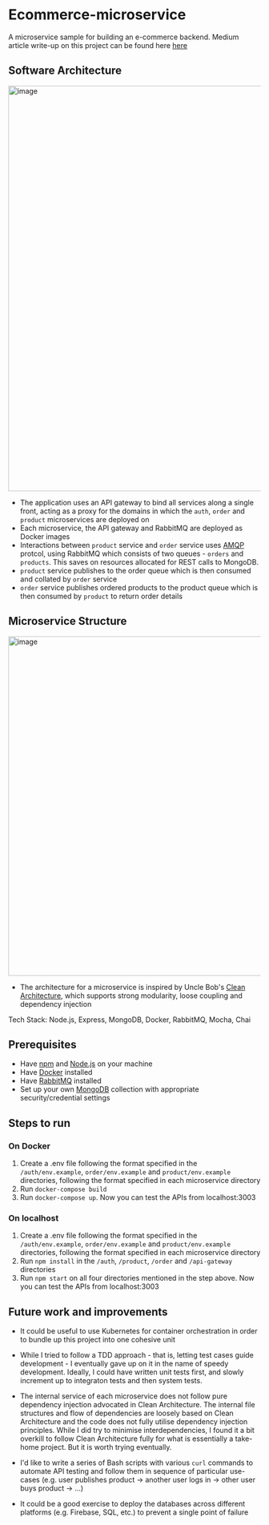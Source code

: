 # Ecommerce-microservice

A microservice sample for building an e-commerce backend. Medium article write-up on this project can be found here [here](https://medium.com/@nicholasgcc/building-scalable-e-commerce-backend-with-microservices-exploring-design-decisions-node-js-b5228080403b)

## Software Architecture
<img width="810" alt="image" src="https://user-images.githubusercontent.com/69677864/223613048-384c48cd-f846-4741-9b0d-90fbb2442590.png">

- The application uses an API gateway to bind all services along a single front, acting as a proxy for the domains in which the `auth`, `order` and `product` microservices are deployed on
- Each microservice, the API gateway and RabbitMQ are deployed as Docker images
- Interactions between `product` service and `order` service uses [AMQP](https://www.amqp.org) protcol, using RabbitMQ which consists of two queues - `orders` and `products`. This saves on resources allocated for REST calls to MongoDB.
- `product` service publishes to the order queue which is then consumed and collated by `order` service
- `order` service publishes ordered products to the product queue which is then consumed by `product` to return order details

## Microservice Structure
<img width="678" alt="image" src="https://user-images.githubusercontent.com/69677864/223522265-3a585a38-0148-4921-bfea-fd19989c8bff.png">

- The architecture for a microservice is inspired by Uncle Bob's [Clean Architecture](https://www.freecodecamp.org/news/a-quick-introduction-to-clean-architecture-990c014448d2), which supports strong modularity, loose coupling and dependency injection

Tech Stack: Node.js, Express, MongoDB, Docker, RabbitMQ, Mocha, Chai

## Prerequisites
- Have [npm](https://www.npmjs.com) and [Node.js](https://nodejs.dev/en/) on your machine
- Have [Docker](https://www.docker.com) installed
- Have [RabbitMQ](https://www.rabbitmq.com) installed
- Set up your own [MongoDB](https://www.mongodb.com) collection with appropriate security/credential settings

## Steps to run

### On Docker
1. Create a .env file following the format specified in the `/auth/env.example`, `order/env.example` and `product/env.example` directories, following the format specified in each microservice directory
2. Run `docker-compose build`
3. Run `docker-compose up`. Now you can test the APIs from localhost:3003

### On localhost
1. Create a .env file following the format specified in the `/auth/env.example`, `order/env.example` and `product/env.example` directories, following the format specified in each microservice directory
2. Run `npm install` in the `/auth`, `/product`, `/order` and `/api-gateway` directories
3. Run `npm start` on all four directories mentioned in the step above. Now you can test the APIs from localhost:3003

## Future work and improvements
- It could be useful to use Kubernetes for container orchestration in order to bundle up this project into one cohesive unit

- While I tried to follow a TDD approach - that is, letting test cases guide development - I eventually gave up on it in the name of speedy development. Ideally, I could have written unit tests first, and slowly increment up to integraton tests and then system tests.
- The internal service of each microservice does not follow pure dependency injection advocated in Clean Architecture. The internal file structures and flow of dependencies are loosely based on Clean Architecture and the code does not fully utilise dependency injection principles. While I did try to minimise interdependencies, I found it a bit overkill to follow Clean Architecture fully for what is essentially a take-home project. But it is worth trying eventually.
- I'd like to write a series of Bash scripts with various `curl` commands to automate API testing and follow them in sequence of particular use-cases (e.g. user publishes product -> another user logs in -> other user buys product -> ...)<br>
- It could be a good exercise to deploy the databases across different platforms (e.g. Firebase, SQL, etc.) to prevent a single point of failure
